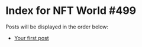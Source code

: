 # Index for NFT World #499
Posts will be displayed in the order below:

- [Your first post](./001-first.md)


